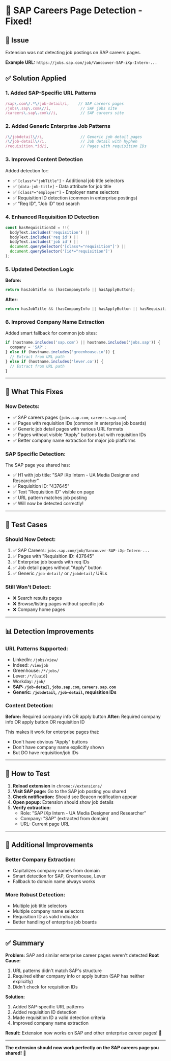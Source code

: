 # 🔧 SAP Careers Page Detection - Fixed!

## 🐛 Issue
Extension was not detecting job postings on SAP careers pages.

**Example URL:** `https://jobs.sap.com/job/Vancouver-SAP-iXp-Intern-...`

## ✅ Solution Applied

### **1. Added SAP-Specific URL Patterns**
```javascript
/sap\.com\/.*\/job-detail/i,    // SAP careers pages
/jobs\.sap\.com\//i,             // SAP jobs site
/careers\.sap\.com\//i,          // SAP careers site
```

### **2. Added Generic Enterprise Job Patterns**
```javascript
/\/jobdetail\//i,                // Generic job detail pages
/\/job-detail\//i,               // Job detail with hyphen
/requisition.*id/i,              // Pages with requisition IDs
```

### **3. Improved Content Detection**
Added detection for:
- ✅ `[class*="jobTitle"]` - Additional job title selectors
- ✅ `[data-job-title]` - Data attribute for job title
- ✅ `[class*="employer"]` - Employer name selectors
- ✅ Requisition ID detection (common in enterprise postings)
- ✅ "Req ID", "Job ID" text search

### **4. Enhanced Requisition ID Detection**
```javascript
const hasRequisitionId = !!(
  bodyText.includes('requisition') ||
  bodyText.includes('req id') ||
  bodyText.includes('job id') ||
  document.querySelector('[class*="requisition"]') ||
  document.querySelector('[id*="requisition"]')
);
```

### **5. Updated Detection Logic**
**Before:**
```javascript
return hasJobTitle && (hasCompanyInfo || hasApplyButton);
```

**After:**
```javascript
return hasJobTitle && (hasCompanyInfo || hasApplyButton || hasRequisitionId);
```

### **6. Improved Company Name Extraction**
Added smart fallback for common job sites:
```javascript
if (hostname.includes('sap.com') || hostname.includes('jobs.sap')) {
  company = 'SAP';
} else if (hostname.includes('greenhouse.io')) {
  // Extract from URL path
} else if (hostname.includes('lever.co')) {
  // Extract from URL path
}
```

---

## 🎯 What This Fixes

### **Now Detects:**
- ✅ SAP careers pages (`jobs.sap.com`, `careers.sap.com`)
- ✅ Pages with requisition IDs (common in enterprise job boards)
- ✅ Generic job detail pages with various URL formats
- ✅ Pages without visible "Apply" buttons but with requisition IDs
- ✅ Better company name extraction for major job platforms

### **SAP Specific Detection:**
The SAP page you shared has:
- ✅ H1 with job title: "SAP iXp Intern - UA Media Designer and Researcher"
- ✅ Requisition ID: "437645"
- ✅ Text "Requisition ID" visible on page
- ✅ URL pattern matches job posting
- ✅ Will now be detected correctly!

---

## 🧪 Test Cases

### **Should Now Detect:**
1. ✅ SAP Careers: `jobs.sap.com/job/Vancouver-SAP-iXp-Intern-...`
2. ✅ Pages with "Requisition ID: 437645"
3. ✅ Enterprise job boards with req IDs
4. ✅ Job detail pages without "Apply" button
5. ✅ Generic `/job-detail/` or `/jobdetail/` URLs

### **Still Won't Detect:**
- ❌ Search results pages
- ❌ Browse/listing pages without specific job
- ❌ Company home pages

---

## 📊 Detection Improvements

### **URL Patterns Supported:**
- LinkedIn: `/jobs/view/`
- Indeed: `/viewjob`
- Greenhouse: `/*/jobs/`
- Lever: `/*/[uuid]`
- Workday: `/job/`
- **SAP: `/job-detail`, `jobs.sap.com`, `careers.sap.com`**
- **Generic: `/jobdetail`, `/job-detail`, requisition IDs**

### **Content Detection:**
**Before:** Required company info OR apply button
**After:** Required company info OR apply button OR requisition ID

This makes it work for enterprise pages that:
- Don't have obvious "Apply" buttons
- Don't have company name explicitly shown
- But DO have requisition/job IDs

---

## 🚀 How to Test

1. **Reload extension** in `chrome://extensions/`
2. **Visit SAP page:** Go to the SAP job posting you shared
3. **Check notification:** Should see Beacon notification appear
4. **Open popup:** Extension should show job details
5. **Verify extraction:**
   - Role: "SAP iXp Intern - UA Media Designer and Researcher"
   - Company: "SAP" (extracted from domain)
   - URL: Current page URL

---

## 🎨 Additional Improvements

### **Better Company Extraction:**
- Capitalizes company names from domain
- Smart detection for SAP, Greenhouse, Lever
- Fallback to domain name always works

### **More Robust Detection:**
- Multiple job title selectors
- Multiple company name selectors
- Requisition ID as valid indicator
- Better handling of enterprise job boards

---

## ✅ Summary

**Problem:** SAP and similar enterprise career pages weren't detected
**Root Cause:** 
1. URL patterns didn't match SAP's structure
2. Required either company info or apply button (SAP has neither explicitly)
3. Didn't check for requisition IDs

**Solution:**
1. Added SAP-specific URL patterns
2. Added requisition ID detection
3. Made requisition ID a valid detection criteria
4. Improved company name extraction

**Result:** Extension now works on SAP and other enterprise career pages! 🎉

---

**The extension should now work perfectly on the SAP careers page you shared!** 🚀
